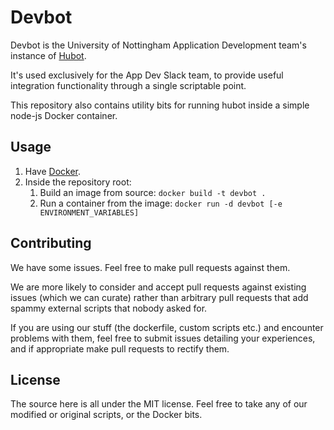 # Devbot

Devbot is the University of Nottingham Application Development team's instance of [Hubot](https://hubot.github.com/).

It's used exclusively for the App Dev Slack team, to provide useful integration functionality through a single scriptable point.

This repository also contains utility bits for running hubot inside a simple node-js Docker container.

## Usage

1. Have [Docker](https://www.docker.com/).
2. Inside the repository root:
    1. Build an image from source: `docker build -t devbot .`
    2. Run a container from the image: `docker run -d devbot [-e ENVIRONMENT_VARIABLES]`

## Contributing

We have some issues. Feel free to make pull requests against them.

We are more likely to consider and accept pull requests against existing issues (which we can curate)
rather than arbitrary pull requests that add spammy external scripts that nobody asked for.

If you are using our stuff (the dockerfile, custom scripts etc.) and encounter problems with them, feel free to submit issues detailing your experiences,
and if appropriate make pull requests to rectify them.

## License

The source here is all under the MIT license. Feel free to take any of our modified or original scripts, or the Docker bits.